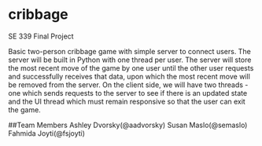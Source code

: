 # cribbage
SE 339 Final Project

Basic two-person cribbage game with simple server to connect users.  The server will be built in Python with one thread per user. The server will store the most recent move of the game by one user until the other user requests and successfully receives that data, upon which the most recent move will be removed from the server. On the client side, we will have two threads - one which sends requests to the server to see if there is an updated state and the UI thread which must remain responsive so that the user can exit the game.

##Team Members
Ashley Dvorsky(@aadvorsky)
Susan Maslo(@semaslo)
Fahmida Joyti(@fsjoyti)

